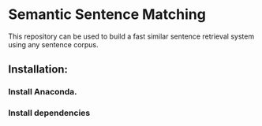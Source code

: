 # Semantic Sentence Matching
This repository can be used to build a fast similar sentence retrieval system using any sentence corpus.

## Installation:
### 
### Install Anaconda. 
### Install dependencies

